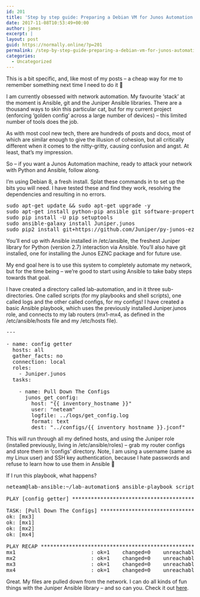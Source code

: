 ```yaml
---
id: 201
title: 'Step by step guide: Preparing a Debian VM for Junos Automation'
date: 2017-11-08T10:53:49+00:00
author: james
excerpt: |
layout: post
guid: https://normally.online/?p=201
permalink: /step-by-step-guide-preparing-a-debian-vm-for-junos-automation/
categories:
  - Uncategorized
---
```

This is a bit specific, and, like most of my posts &#8211; a cheap way for me to remember something next time I need to do it 🙂

I am currently obsessed with network automation. My favourite &#8216;stack&#8217; at the moment is Ansible, git and the Juniper Ansible libraries. There are a thousand ways to skin this particular cat, but for my current project (enforcing &#8216;golden config&#8217; across a large number of devices) &#8211; this limited number of tools does the job.

As with most cool new tech, there are hundreds of posts and docs, most of which are similar enough to give the illusion of cohesion, but all critically different when it comes to the nitty-gritty, causing confusion and angst. At least, that&#8217;s my impression.

So &#8211; if you want a Junos Automation machine, ready to attack your network with Python and Ansible, follow along.

I&#8217;m using Debian 8, a fresh install. Splat these commands in to set up the bits you will need. I have tested these and find they work, resolving the dependencies and resulting in no errors.

<pre class="lang:default decode:true">sudo apt-get update && sudo apt-get upgrade -y
sudo apt-get install python-pip ansible git software-properties-common
sudo pip install -U pip setuptools
sudo ansible-galaxy install Juniper.junos
sudo pip2 install git+https://github.com/Juniper/py-junos-eznc.git</pre>

You&#8217;ll end up with Ansible installed in /etc/ansible, the freshest Juniper library for Python (version 2.7) interaction via Ansible. You&#8217;ll also have git installed, one for installing the Junos EZNC package and for future use.

My end goal here is to use this system to completely automate my network, but for the time being &#8211; we&#8217;re good to start using Ansible to take baby steps towards that goal.

I have created a directory called lab-automation, and in it three sub-directories. One called scripts (for my playbooks and shell scripts), one called logs and the other called configs, for my configs! I have created a basic Ansible playbook, which uses the previously installed Juniper.junos role, and connects to my lab routers (mx1-mx4, as defined in the /etc/ansible/hosts file and my /etc/hosts file).

<pre class="lang:default decode:true " title="Config Getter YML">---

- name: config getter
  hosts: all
  gather_facts: no
  connection: local
  roles:
    - Juniper.junos
  tasks:

    - name: Pull Down The Configs
      junos_get_config:
        host: "{{ inventory_hostname }}"
        user: "neteam"
        logfile: ../logs/get_config.log
        format: text
        dest: "../configs/{{ inventory_hostname }}.jconf"</pre>

This will run through all my defined hosts, and using the Juniper role (installed previously, living in /etc/ansible/roles) &#8211; grab my router configs and store them in &#8216;configs&#8217; directory. Note, I am using a username (same as my Linux user) and SSH key authentication, because I hate passwords and refuse to learn how to use them in Ansible 🙂

If I run this playbook, what happens?

<pre class="lang:default decode:true ">neteam@lab-ansible:~/lab-automation$ ansible-playbook scripts/config_getter.yml

PLAY [config getter] **********************************************************

TASK: [Pull Down The Configs] *************************************************
ok: [mx3]
ok: [mx1]
ok: [mx2]
ok: [mx4]

PLAY RECAP ********************************************************************
mx1                        : ok=1    changed=0    unreachable=0    failed=0
mx2                        : ok=1    changed=0    unreachable=0    failed=0
mx3                        : ok=1    changed=0    unreachable=0    failed=0
mx4                        : ok=1    changed=0    unreachable=0    failed=0</pre>

Great. My files are pulled down from the network. I can do all kinds of fun things with the Juniper Ansible library &#8211; and so can you. Check it out [here](http://junos-ansible-modules.readthedocs.io/en/1.4.3/index.html).